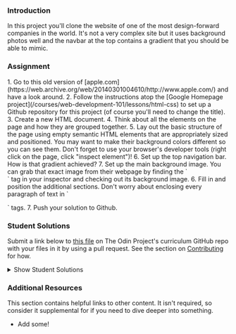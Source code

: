 ### Introduction

In this project you'll clone the website of one of the most design-forward companies in the world. It's not a very complex site but it uses background photos well and the navbar at the top contains a gradient that you should be able to mimic.

### Assignment

<div class="lesson-content__panel" markdown="1">
1. Go to this old version of [apple.com](https://web.archive.org/web/20140301004610/http://www.apple.com/) and have a look around.
2. Follow the instructions atop the [Google Homepage project](/courses/web-development-101/lessons/html-css) to set up a Github repository for this project (of course you'll need to change the title).
3. Create a new HTML document.
4. Think about all the elements on the page and how they are grouped together.
5. Lay out the basic structure of the page using empty semantic HTML elements that are appropriately sized and positioned.  You may want to make their background colors different so you can see them.  Don't forget to use your browser's developer tools (right click on the page, click "inspect element")!
6. Set up the top navigation bar.  How is that gradient achieved?
7. Set up the main background image.  You can grab that exact image from their webpage by finding the `<section class="hero">` tag in your inspector and checking out its background image.
6. Fill in and position the additional sections.  Don't worry about enclosing every paragraph of text in `<p>` tags.
7. Push your solution to Github.
</div>

### Student Solutions

Submit a link below to [this file](https://github.com/TheOdinProject/curriculum/blob/master/html_css/project_backgrounds.md) on The Odin Project's curriculum GitHub repo with your files in it by using a pull request. See the section on [Contributing](http://github.com/TheOdinProject/curriculum/blob/master/contributing.md) for how.

<details markdown="block">
  <summary> Show Student Solutions </summary>

* Add your solution below this line!
* [Braxton Lemmon's solution](https://github.com/braxtonlemmon/apple-clone) - [View in Browser](https://braxtonlemmon.github.io/apple-clone/)
* [David Auza's Solution](https://github.com/davidauza-engineer/Building-with-Backgrounds-and-Gradients) - [View in Browser](https://davidauza-engineer.github.io/Building-with-Backgrounds-and-Gradients/)
* [Kevin Vuong's solution](https://github.com/fffear/apple-clone) - [View in Browser](https://fffear.github.io/apple-clone/)
* [Gabriel's solution](https://github.com/gabytzubaws/old-apple-odin) - [View in Browser](https://gabytzubaws.github.io/old-apple-odin/)
* [Solodov's solution](https://github.com/solodov-dev/top-apple/) - [View in Browser](https://solodov-dev.github.io/top-apple/)
* [Oluka Denis's solution](https://github.com/OlukaDenis/Apple-Clone) - [View in Browser](https://rawcdn.githack.com/OlukaDenis/Apple-Clone/b48760e8c8391405f512d89738dbbc5a074aac61/index.html)
* [David Tan's solution](https://github.com/davecmd/apple-old-webpage-replica) - [View in Browser](https://davecmd.github.io/apple-old-webpage-replica/)
* [Carmine Grossi's solution](https://github.com/cgrossi/odinproject-apple-clone) - [View in Browser](https://cgrossi.github.io/odinproject-apple-clone/)
* [Eapen's solution](https://github.com/eapenzacharias/backgrounds-gradients) - [View in Browser](https://eapenzacharias.github.io/backgrounds-gradients/)
* [Benjamin Poore's solution](https://github.com/bpoore0614/apple-project) - [View in Browser](https://bpoore0614.github.io/apple-project/)
* [bcikota's solution](https://github.com/bcikota/apple) - [View in Browser](https://bcikota.github.io/apple/)
* [Ohlie's solution](https://github.com/lco1220/apple_bg-gradients) - [View in Browser](https://lco1220.github.io/apple_bg-gradients/)
* [Bola Buari's solution](https://github.com/bolah2009/apple-clone) - [View in Browser](https://bolah2009.github.io/apple-clone/)
* [Jason McKee's solution](https://github.com/jttmckee/odin-apple) - [View in Browser](https://jttmckee.github.io/odin-apple/)
* [Bojo's solution](https://github.com/BojoZahariev/Apple-old) - [View in Browser](https://bojozahariev.github.io/Apple-old/)
* [Ricala's solution](https://github.com/Ricala/apple-mock-page) - [View in Browser](https://ricala.github.io/apple-mock-page/)
* [ARaut9's solution](https://github.com/ARaut9/apple.com_old) - [View in Browser](https://araut9.github.io/apple.com_old/)
* [N00bG1rl's solution](https://github.com/N00bG1rl/apple-archive) - [View in Browser](https://n00bg1rl.github.io/apple-archive/)
* [Max Garber's solution](https://github.com/bubblebooy/Odin-HTML5andCSS3) - [View in Browser](https://bubblebooy.github.io/Odin-HTML5andCSS3/apple.html)
* [Chris MacSwan's solution](https://github.com/cmacswan07/apple_page) - [View in Browser](https://cmacswan07.github.io/apple_page/index.html)
* [Javier Machin's solution](https://github.com/Javier-Machin/apple-site) - [View in Browser](https://javier-machin.github.io/apple-site/)
* [Yakherder's solution](https://github.com/yakherder614/Apple-clone) - [View in Browser]( https://yakherder614.github.io/Apple-clone/)
* [SarfrazAnjum's](https://github.com/SarfrazAnjum/TOP_Building-with-Backgrounds-and-Gradients) - [View in Browser](https://sarfrazanjum.github.io/TOP_Building-with-Backgrounds-and-Gradients/)
* [nmac's solution](https://github.com/nmacawile/old-apple-layout) - [Preview](https://htmlpreview.github.io/?https://github.com/nmacawile/old-apple-layout/blob/master/index.html)
* [Henry Kirya's](https://github.com/harrika/appo) - [View in Browser](https://harrika.github.io/appo/)
* [joaoag's solution](https://github.com/joaoag/google-homepage) - [View in Browser](https://joaoag.github.io/google-homepage/)
* [theghall's solution](https://github.com/theghall/odin-apple) - [View in Browser](https://theghall.github.io/odin-apple/)
* [Jmooree30's Solution](https://github.com/jmooree30/apple-clone) - [View in Browser](https://jmooree30.github.io/apple-clone/)
* [Jonathan Yiv's Solution](https://github.com/JonathanYiv/old-apple-homepage) - [View in Browser](http://jonathanyiv.com/old-apple-homepage/)
* [yilmazgunalp's Solution](https://github.com/yilmazgunalp/apple) - [View in Browser](https://yilmazgunalp.github.io/apple)
* [Justine's Solution](https://github.com/justinemar/justinemar.github.io/tree/master/apple) - [View in Browser](https://justinemar.github.io/apple/)
* [Jeff's Solution](https://github.com/jmbothe/apple-landing-page) - [View in Browser](https://jmbothe.github.io/apple-landing-page/)
* [Andrew’s solution](https://github.com/andrewr224/backgrounds_project) - [View in Browser](https://andrewr224.github.io/backgrounds_project/)
* [Axel’s solution](https://github.com/afuh/appel) - [View in Browser](https://afuh.github.io/appel/)
* [Rhys B's solution](https://github.com/105ron/apple) - [View in Browser](https://105ron.github.io/apple/)
* [Pawel R's solution](https://github.com/PawelRokosz/apple-homepage) - [View in Browser](https://htmlpreview.github.io/?https://github.com/PawelRokosz/apple-homepage/blob/master/index.html)
* [Jason Ellis's solution](https://github.com/jason-ellis/apple-homepage) - [View in Browser](http://htmlpreview.github.io/?https://github.com/jason-ellis/apple-homepage/blob/master/index.html)
* [Shouvik Roy's solution](https://github.com/royshouvik/applehome) - [View in Browser](http://htmlpreview.github.io/?https://github.com/royshouvik/applehome/blob/master/index.html)
* [Meher Chandan's solution](https://github.com/meherchandan/Apple_Project) - [View in Browser](http://htmlpreview.github.io/?https://github.com/meherchandan/Apple_Project/blob/master/Index.html)
* [Devon's solution](https://github.com/defitjo/backgrounds-and-gradients) - [View in Browser](https://defitjo.github.io/backgrounds-and-gradients/)
* [Artur Janik's solution](https://github.com/ArturJanik/ProjectApple) - [View in Browser](http://htmlpreview.github.io/?https://github.com/ArturJanik/ProjectApple/blob/master/index2.html)
* [Ryan Jordan's solution](https://github.com/krjordan/odin-project/tree/master/apple-project) - [View in Browser](http://htmlpreview.github.io/?https://github.com/krjordan/odin-project/tree/master/apple-project/index.html)
* [Hailey Foster's solution](https://github.com/hmfoster/apple-backgrounds.git) - [View in Browser](http://htmlpreview.github.io/?https://github.com/hmfoster/apple-backgrounds/blob/master/index.html)
* [Frank Peelen's solution](https://github.com/FrankPeelen/Apple-CSS) - [View in Browser](https://rawgit.com/FrankPeelen/Apple-CSS/master/index.html)
* [AyeSea's solution](https://github.com/AyeSea/apple-homepage) - [View in Browser](https://htmlpreview.github.io/?https://github.com/AyeSea/apple-homepage/blob/master/index.html)
* [AtActionPark's solution](https://github.com/AtActionPark/odin_backgrounds_and_gradients) - [View in Browser](https://htmlpreview.github.io/?https://github.com/AtActionPark/odin_backgrounds_and_gradients/blob/master/main.html)
* [Voreny's solution](https://github.com/Gelio/apple-homepage) - [View in Browser](http://gelio.github.io/apple-homepage/)
* [Dusan Milosavljevic's solution](https://github.com/dusanmilosavljevic1624/Project-Backgrounds-and-Gradients) - [View in Browser](http://dusanmilosavljevic1624.github.io/Project-Backgrounds-and-Gradients/)
* [Noman karim's solution](https://github.com/nomankarim/apple.com) - [View in Browser](https://htmlpreview.github.io/?https://github.com/nomankarim/apple.com/blob/master/index.html)
* [Cameron Kelley's solution](https://github.com/cameronjkelley/the_odin_project/tree/master/html5_css3/apple-homepage) - [View in Browser](https://htmlpreview.github.io/?https://github.com/cameronjkelley/the_odin_project/blob/master/html5_css3/apple-homepage/index.html)
* [Luke Walker's Solution](https://github.com/ubershibs/odin-html-css/tree/master/apple) - [View in Browser](https://htmlpreview.github.io/?https://github.com/ubershibs/odin-html-css/blob/master/apple/index.html)
* [cdouglass's solution](https://github.com/cdouglass/odin-project-exercises/blob/master/html-css/backgrounds-and-gradients/touchstone.html) cloning [http://touchstonejs.io/](http://touchstonejs.io/) - [View in Browser](https://htmlpreview.github.io/?https://github.com/cdouglass/odin-project-exercises/blob/master/html-css/backgrounds-and-gradients/touchstone.html)
* [Miguel Herrera's solution](https://github.com/migueloherrera/apple) - [View in Browser](https://htmlpreview.github.io/?https://github.com/migueloherrera/apple/blob/master/index.html)
* [J-kaizen's solution](https://github.com/J-kaizen/TheOdinProject/tree/master/HTML_CSS/gradients) - [View in Browser](https://htmlpreview.github.io/?https://github.com/J-kaizen/TheOdinProject/blob/master/HTML_CSS/gradients/index.html)
* [csrail's solution](https://github.com/csrail/apple-mock) - [View in Browser](https://rawgit.com/csrail/apple-mock/master/index.html)
* [Paul Shonk's solution](https://github.com/pshonk/apple)
* [cindygao93's solution](https://github.com/cindygao93/google-homepage) - [View in Browser](https://cindygao93.github.io/google-homepage/)
* [David Chapman's solution](https://github.com/davidchappy/odin_training_projects/tree/master/html-backgrounds-gradients
) - [View in Browser](https://davidchappy.github.io/html-backgrounds-gradients/)
* [Flint Mayers' solution](https://github.com/FlintMayers/Backgrounds-and-Gradients-with-Apple) - [View in Browser](https://flintmayers.github.io/Backgrounds-and-Gradients-with-Apple-/)
* [Daunenok's solution](https://github.com/daunenok/apple) - [View in Browser](https://daunenok.github.io/apple/)
* [Austin's solution](https://github.com/CouchofTomato/apple-clone)
* [Beth Rathbone's solution](https://github.com/bethrath/apple-homepage) - [View in Browser](http://htmlpreview.github.io/?https://github.com/bethrath/apple-homepage/blob/master/index.html)
* [Leah Xia's solution](https://github.com/LeahXia/apple.git) - [View in Browser](https://leahxia.github.io/apple/)
* [husein's solution](https://github.com/hosghf/apple-page-rubuild) - [View in Browser](https://htmlpreview.github.io/?https://github.com/hosghf/apple-page-rubuild/blob/master/index.html)
* [Adonias Dantas's solution](https://github.com/adoniasdantas/apple-homepage) - [View in Browser](https://adoniasdantas.github.io/apple-homepage/)
* [Neil Cudden's solution](https://github.com/ncud4bloc/Apple/) - [View in Browser](https://ncud4bloc.github.io/Apple/HTML/index.html)
* [Paul McGarry's solution](https://github.com/thiswillhavetodo/apple-background-images) - [View in Browser](https://thiswillhavetodo.github.io/apple-background-images/index.html)
* [DV's solution](https://github.com/dvislearning/odin-apple-clone) - [View in Browser](https://htmlpreview.github.io/?https://github.com/dvislearning/odin-apple-clone/blob/master/index.html)
* [Francisco Carlos's solution](https://github.com/fcarlosdev/apple-old-layout) - [View in Browser](https://fcarlosdev.github.io/apple-old-layout/)
* [Mike Smith's solution](https://github.com/MikeSS281986/Old-School-Apple-Page) - [View in Browser](https://mikess281986.github.io/Old-School-Apple-Page/)
* [Elena's solution](https://github.com/elena-sam/css-backgrounds) - [View in Browser](https://elena-sam.github.io/css-backgrounds/)
* [Punnadittr's solution](https://github.com/punnadittr/apple-home) - [View in Browser](https://punnadittr.github.io/apple-home/)
* [aznafro's solution](https://github.com/aznafro/apple) - [View in Browser](https://aznafro.github.io/apple/)
* [Areeba's solution](https://github.com/AREEBAISHTIAQ/Apple-homepage) - [View in Browser](https://areebaishtiaq.github.io/Apple-homepage/)
* [Taylor J's solution](https://github.com/taylorjohannsen/applemockup) - [View in Browser](https://taylorjohannsen.github.io/applemockup/)
* [Ghassan's solution](https://github.com/GT001/TOP-Apple.com-Clone) - [View in Browser](https://gt001.github.io/TOP-Apple.com-Clone/)
* [Doris's solution](https://github.com/dsmchen/apple-homepage) - [View in Browser](https://dsmchen.github.io/apple-homepage/)
* [Kelvin L's Solution](https://github.com/kelvin8773/apple-homepage) - [View in Browser](https://kelvin8773.github.io/apple-homepage/)
* [Antonio Marcos's Solution](https://github.com/AMarcosCastelo/apple-clone-homepage) - [View in Browser](https://amarcoscastelo.github.io/apple-clone-homepage/)
* [Carlos Del Real's Solution](https://github.com/carloshdelreal/Building-with-Backgrounds-and-Gradients) - [View in Browser](https://carloshdelreal.github.io/Building-with-Backgrounds-and-Gradients/)
* [Halkim's Solution](https://github.com/halkim44/apple-site-clone) - [View in Browser](https://halkim44.github.io/apple-site-clone/)
* [Miguel's Solution](https://github.com/mapra99/appleClone)
</details>

### Additional Resources

This section contains helpful links to other content. It isn't required, so consider it supplemental for if you need to dive deeper into something.

* Add some!

